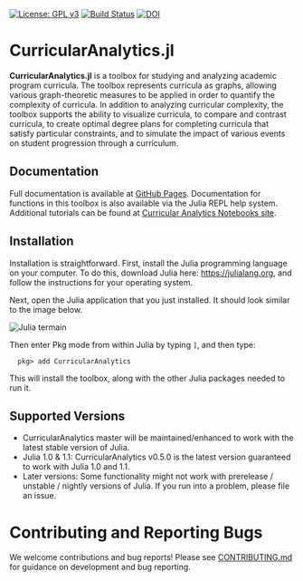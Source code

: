 
[![License: GPL v3](https://img.shields.io/badge/License-GPL%20v3-blue.svg)](https://www.gnu.org/licenses/gpl-3.0)
[![Build Status](https://travis-ci.org/CurricularAnalytics/CurricularAnalytics.jl.svg?branch=master)](https://travis-ci.org/CurricularAnalytics/CurricularAnalytics.jl)
[![DOI](https://zenodo.org/badge/147096983.svg)](https://zenodo.org/badge/latestdoi/147096983)

# CurricularAnalytics.jl
**CurricularAnalytics.jl** is a toolbox for studying and analyzing academic program curricula.  The toolbox represents curricula as graphs, allowing various graph-theoretic measures to be applied in order to quantify the complexity of curricula. In addition to analyzing curricular complexity, the toolbox supports the ability to visualize curricula, to compare and contrast curricula, to create optimal degree plans for completing curricula that satisfy particular constraints, and to simulate the impact of various events on student progression through a curriculum. 

## Documentation
Full documentation is available at [GitHub Pages](https://curricularanalytics.github.io/CurricularAnalytics.jl/latest/).
Documentation for functions in this toolbox is also available via the Julia REPL help system.
Additional tutorials can be found at [Curricular Analytics Notebooks site](https://github.com/CurricularAnalytics/CA-Notebooks).

## Installation
Installation is straightforward.  First, install the Julia programming language on your computer.  To do this, download Julia here: https://julialang.org, and follow the instructions for your operating system.

Next, open the Julia application that you just installed. It should look similar to the image below. 

![Julia termain](https://s3.amazonaws.com/curricularanalytics.jl/julia-command-line.png)

Then enter Pkg mode from within Julia by typing `]`, and then type:
```julia-repl
  pkg> add CurricularAnalytics
```
This will install the toolbox, along with the other Julia packages needed to run it.

## Supported Versions
* CurricularAnalytics master will be maintained/enhanced to work with the latest stable version of Julia.
* Julia 1.0 & 1.1: CurricularAnalytics v0.5.0 is the latest version guaranteed to work with Julia 1.0 and 1.1.
* Later versions: Some functionality might not work with prerelease / unstable / nightly versions of Julia. If you run into a problem, please file an issue.

# Contributing and Reporting Bugs
We welcome contributions and bug reports! Please see [CONTRIBUTING.md](https://github.com/CurricularAnalytics/git/master/CONTRIBUTING.md)
for guidance on development and bug reporting.
